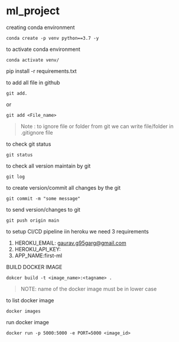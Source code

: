 # ml_project

creating conda environment
```
conda create -p venv python==3.7 -y
```

to activate conda environment
```
conda activate venv/
```

pip install -r requirements.txt

to add all file in github
```
git add. 
```
or
```
git add <File_name>
```
>Note : to ignore file or folder from git we can write file/folder in .gitignore file

to check git status
```
git status
```

to check all version maintain by git 
```
git log
```

to create version/commit all changes by the git
```
git commit -m "some message"
```

to send version/changes to git
```
git push origin main
```


to setup CI/CD pipeline iin heroku we need 3 requirements
1. HEROKU_EMAIL: gaurav.g95garg@gmail.com
2. HEROKU_API_KEY:
3. APP_NAME:first-ml

BUILD DOCKER IMAGE
```
dokcer build -t <image_name>:<tagname> .
```
>NOTE: name of the docker image must be in lower case


to list docker image
```
docker images
```

run docker image
```
docker run -p 5000:5000 -e PORT=5000 <image_id>
```

